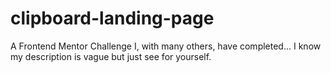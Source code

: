 # clipboard-landing-page
A Frontend Mentor Challenge I, with many others, have completed... I know my description is vague but just see for yourself.
